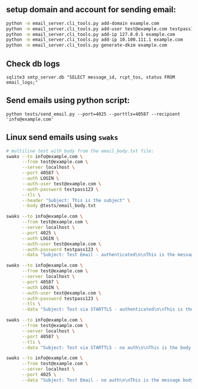 ## setup domain and account for sending email:
```bash
python -m email_server.cli_tools.py add-domain example.com
python -m email_server.cli_tools.py add-user test@example.com testpass123 example.com
python -m email_server.cli_tools.py add-ip 127.0.0.1 example.com 
python -m email_server.cli_tools.py add-ip 10.100.111.1 example.com 
python -m email_server.cli_tools.py generate-dkim example.com
```

## Check db logs
`sqlite3 smtp_server.db "SELECT message_id, rcpt_tos, status FROM email_logs;"`

## Send emails using python script:
`python tests/send_email.py --port=4025 --porttls=40587 --recipient 'info@example.com'`

## Linux send emails using `swaks`
```bash
# multiline test with body from the email_body.txt file:
swaks --to info@example.com \
      --from test@example.com \
      --server localhost \
      --port 40587 \
      --auth LOGIN \
      --auth-user test@example.com \
      --auth-password testpass123 \
      --tls \
      --header "Subject: This is the subject" \
      --body @tests/email_body.txt

swaks --to info@example.com \
      --from test@example.com \
      --server localhost \
      --port 4025 \
      --auth LOGIN \
      --auth-user test@example.com \
      --auth-password testpass123 \
      --data "Subject: Test Email - authenticated\n\nThis is the message body."

swaks --to info@example.com \
      --from test@example.com \
      --server localhost \
      --port 40587 \
      --auth LOGIN \
      --auth-user test@example.com \
      --auth-password testpass123 \
      --tls \
      --data "Subject: Test via STARTTLS - authenticated\n\nThis is the body."

swaks --to info@example.com \
      --from test@example.com \
      --server localhost \
      --port 40587 \
      --tls \
      --data "Subject: Test via STARTTLS - no auth\n\nThis is the body."

swaks --to info@example.com \
      --from test@example.com \
      --server localhost \
      --port 4025 \
      --data "Subject: Test Email - no auth\n\nThis is the message body."
```